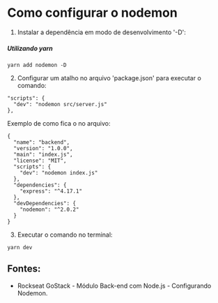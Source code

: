 # Como configurar o nodemon

1. Instalar a dependência em modo de desenvolvimento '-D':
##### Utilizando yarn
```
yarn add nodemon -D 
```
2. Configurar um atalho no arquivo 'package.json' para executar o comando:
```
"scripts": {
  "dev": "nodemon src/server.js"
},
```
Exemplo de como fica o no arquivo:
```
{
  "name": "backend",
  "version": "1.0.0",
  "main": "index.js",
  "license": "MIT",
  "scripts": {
    "dev": "nodemon index.js"
  },
  "dependencies": {
    "express": "^4.17.1"
  },
  "devDependencies": {
    "nodemon": "^2.0.2"
  }
}
```

3. Executar o comando no terminal:
```
yarn dev
``` 

## Fontes: 
- Rockseat GoStack - Módulo Back-end com Node.js - Configurando Nodemon. 